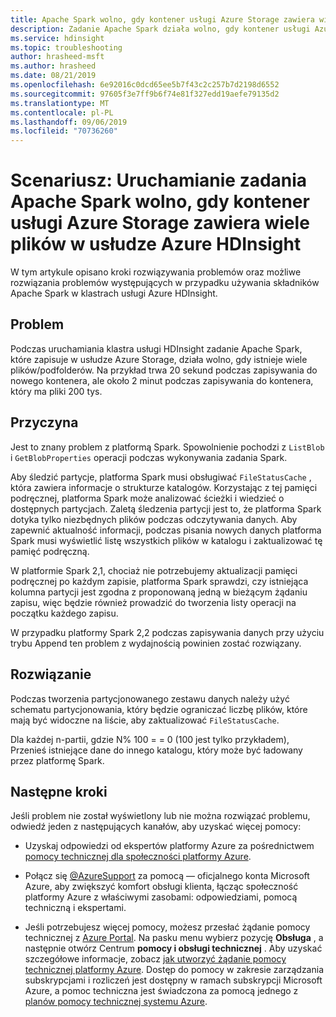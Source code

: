 ```yaml
---
title: Apache Spark wolno, gdy kontener usługi Azure Storage zawiera wiele plików — HDInsight
description: Zadanie Apache Spark działa wolno, gdy kontener usługi Azure Storage zawiera wiele plików w usłudze Azure HDInsight
ms.service: hdinsight
ms.topic: troubleshooting
author: hrasheed-msft
ms.author: hrasheed
ms.date: 08/21/2019
ms.openlocfilehash: 6e92016c0dcd65ee5b7f43c2c257b7d2198d6552
ms.sourcegitcommit: 97605f3e7ff9b6f74e81f327edd19aefe79135d2
ms.translationtype: MT
ms.contentlocale: pl-PL
ms.lasthandoff: 09/06/2019
ms.locfileid: "70736260"
---
```

# <a name="scenario-apache-spark-job-run-slowly-when-the-azure-storage-container-contains-many-files-in-azure-hdinsight"></a>Scenariusz: Uruchamianie zadania Apache Spark wolno, gdy kontener usługi Azure Storage zawiera wiele plików w usłudze Azure HDInsight

W tym artykule opisano kroki rozwiązywania problemów oraz możliwe rozwiązania problemów występujących w przypadku używania składników Apache Spark w klastrach usługi Azure HDInsight.

## <a name="issue"></a>Problem

Podczas uruchamiania klastra usługi HDInsight zadanie Apache Spark, które zapisuje w usłudze Azure Storage, działa wolno, gdy istnieje wiele plików/podfolderów. Na przykład trwa 20 sekund podczas zapisywania do nowego kontenera, ale około 2 minut podczas zapisywania do kontenera, który ma pliki 200 tys.

## <a name="cause"></a>Przyczyna

Jest to znany problem z platformą Spark. Spowolnienie pochodzi z `ListBlob` i `GetBlobProperties` operacji podczas wykonywania zadania Spark.

Aby śledzić partycje, platforma Spark musi obsługiwać `FileStatusCache` , która zawiera informacje o strukturze katalogów. Korzystając z tej pamięci podręcznej, platforma Spark może analizować ścieżki i wiedzieć o dostępnych partycjach. Zaletą śledzenia partycji jest to, że platforma Spark dotyka tylko niezbędnych plików podczas odczytywania danych. Aby zapewnić aktualność informacji, podczas pisania nowych danych platforma Spark musi wyświetlić listę wszystkich plików w katalogu i zaktualizować tę pamięć podręczną.

W platformie Spark 2,1, chociaż nie potrzebujemy aktualizacji pamięci podręcznej po każdym zapisie, platforma Spark sprawdzi, czy istniejąca kolumna partycji jest zgodna z proponowaną jedną w bieżącym żądaniu zapisu, więc będzie również prowadzić do tworzenia listy operacji na początku każdego zapisu.

W przypadku platformy Spark 2,2 podczas zapisywania danych przy użyciu trybu Append ten problem z wydajnością powinien zostać rozwiązany.

## <a name="resolution"></a>Rozwiązanie

Podczas tworzenia partycjonowanego zestawu danych należy użyć schematu partycjonowania, który będzie ograniczać liczbę plików, które mają być widoczne na liście, aby zaktualizować `FileStatusCache`.

Dla każdej n-partii, gdzie N% 100 = = 0 (100 jest tylko przykładem), Przenieś istniejące dane do innego katalogu, który może być ładowany przez platformę Spark.

## <a name="next-steps"></a>Następne kroki

Jeśli problem nie został wyświetlony lub nie można rozwiązać problemu, odwiedź jeden z następujących kanałów, aby uzyskać więcej pomocy:

* Uzyskaj odpowiedzi od ekspertów platformy Azure za pośrednictwem [pomocy technicznej dla społeczności platformy Azure](https://azure.microsoft.com/support/community/).

* Połącz się [@AzureSupport](https://twitter.com/azuresupport) za pomocą — oficjalnego konta Microsoft Azure, aby zwiększyć komfort obsługi klienta, łącząc społeczność platformy Azure z właściwymi zasobami: odpowiedziami, pomocą techniczną i ekspertami.

* Jeśli potrzebujesz więcej pomocy, możesz przesłać żądanie pomocy technicznej z [Azure Portal](https://portal.azure.com/?#blade/Microsoft_Azure_Support/HelpAndSupportBlade/). Na pasku menu wybierz pozycję **Obsługa** , a następnie otwórz Centrum **pomocy i obsługi technicznej** . Aby uzyskać szczegółowe informacje, zobacz [jak utworzyć żądanie pomocy technicznej platformy Azure](https://docs.microsoft.com/azure/azure-supportability/how-to-create-azure-support-request). Dostęp do pomocy w zakresie zarządzania subskrypcjami i rozliczeń jest dostępny w ramach subskrypcji Microsoft Azure, a pomoc techniczna jest świadczona za pomocą jednego z [planów pomocy technicznej systemu Azure](https://azure.microsoft.com/support/plans/).
